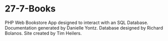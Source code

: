 # 27-7-Books
PHP Web Bookstore App designed to interact with an SQL Database.
Documentation generated by Danielle Yontz.
Database designed by Richard Bolanos.
Site created by Tim Heilers.
